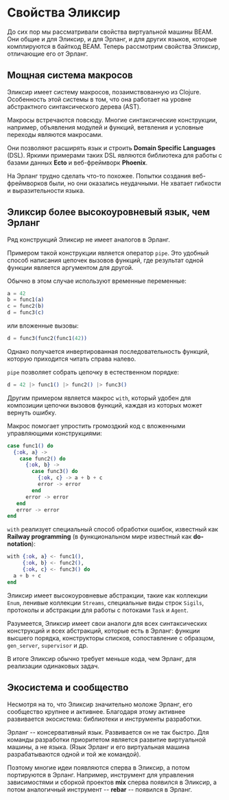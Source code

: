 # Свойства Эликсир

До сих пор мы рассматривали свойства виртуальной машины BEAM. Они общие и для Эликсир, и для Эрланг, и для других языков, которые комплируются в байткод BEAM. Теперь рассмотрим свойства Эликсир, отличающие его от Эрланг.


## Мощная система макросов

Эликсир имеет систему макросов, позаимствованную из Clojure. Особенность этой системы в том, что она работает на уровне абстрактного синтаксического дерева (AST).

Макросы встречаются повсюду. Многие синтаксические конструкции, например, объявления модулей и функций, ветвления и условные переходы являются макросами.

Они позволяют расширять язык и строить **Domain Specific Languages** (DSL). Яркими примерами таких DSL являются библиотека для работы с базами данных **Ecto** и веб-фреймворк **Phoenix**.

На Эрланг трудно сделать что-то похожее. Попытки создания веб-фреймворков были, но они оказались неудачными. Не хватает гибкости и выразительности языка.


## Эликсир более высокоуровневый язык, чем Эрланг

Ряд конструкций Эликсир не имеет аналогов в Эрланг.

Примером такой конструкции является оператор `pipe`. Это удобный способ написания цепочек вызовов функций, где результат одной функции является аргументом для другой.

Обычно в этом случае используют временные переменные:

```elixir
a = 42
b = func1(a)
c = func2(b)
d = func3(c)
```

или вложенные вызовы:

```elixir
d = func3(func2(func1(42))
```

Однако получается инвертированная последовательность функций, которую приходится читать справа налево.

`pipe` позволяет собрать цепочку в естественном порядке:

```elixir
d = 42 |> func1() |> func2() |> func3()
```

Другим примером является макрос `with`, который удобен для композиции цепочки вызовов функций, каждая из которых может вернуть ошибку. 

Макрос помогает упростить громоздкий код с вложенными управляющими конструкциями:

```elixir
case func1() do
  {:ok, a} -> 
    case func2() do
      {:ok, b} -> 
        case func3() do
          {:ok, c} -> a + b + c
          error -> error
        end
      error -> error
   end
   error -> error
end
```

`with` реализует специальный способ обработки ошибок, известный как **Railway programming** (в функциональном мире известный как **do-notation**):

```elixir
with {:ok, a} <- func1(),
     {:ok, b} <- func2(),
     {:ok, c} <- func3() do
  a + b + c
end
```

Эликсир имеет высокоуровневые абстракции, такие как коллекции `Enum`, ленивые коллекции `Streams`, специальные виды строк `Sigils`, протоколы и абстракции для работы с потоками `Task` и `Agent`.

Разумеется, Эликсир имеет свои аналоги для всех синтаксических конструкций и всех абстракций, которые есть в Эрланг: функции высшего порядка, конструкторы списков, сопоставление с образцом, `gen_server`, `supervisor` и др.

В итоге Эликсир обычно требует меньше кода, чем Эрланг, для реализации одинаковых задач.


## Экосистема и сообщество

Несмотря на то, что Эликсир значительно моложе Эрланг, его сообщество крупнее и активнее. Благодаря этому активнее развивается экосистема: библиотеки и инструменты разработки.

Эрланг -- консервативный язык. Развивается он не так быстро. Для команды разработки приоритетом является развитие виртуальной машины, а не языка. (Язык Эрланг и его виртуальная машина разрабатываются одной и той же командой).

Поэтому многие идеи появляются сперва в Эликсир, а потом портируются в Эрланг. Например, инструмент для управления зависимостями и сборкой проектов **mix** сперва появился в Эликсир, а потом аналогичный инструмент -- **rebar** -- появился в Эрланг.

